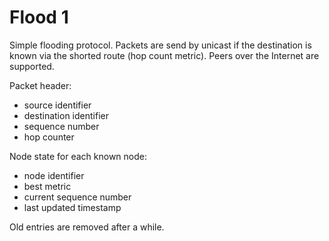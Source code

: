 # Flood 1

Simple flooding protocol. Packets are send by unicast if the destination is known via the shorted route (hop count metric). Peers over the Internet are supported.

Packet header:
* source identifier
* destination identifier
* sequence number
* hop counter

Node state for each known node:
* node identifier
* best metric
* current sequence number
* last updated timestamp

Old entries are removed after a while.
